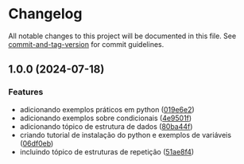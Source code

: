 # Changelog

All notable changes to this project will be documented in this file. See [commit-and-tag-version](https://github.com/absolute-version/commit-and-tag-version) for commit guidelines.

## 1.0.0 (2024-07-18)


### Features

* adicionando exemplos práticos em python ([019e6e2](https://bitbucket.org/toolboxdevops/python-basico-exercicios/commits/))
* adicionando exemplos sobre condicionais ([4e9501f](https://bitbucket.org/toolboxdevops/python-basico-exercicios/commits/))
* adicionando tópico de estrutura de dados ([80ba44f](https://bitbucket.org/toolboxdevops/python-basico-exercicios/commits/))
* criando tutorial de instalação do python e exemplos de variáveis ([06df0eb](https://bitbucket.org/toolboxdevops/python-basico-exercicios/commits/))
* incluindo tópico de estruturas de repetição ([51ae8f4](https://bitbucket.org/toolboxdevops/python-basico-exercicios/commits/))
